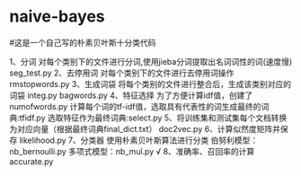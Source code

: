 # naive-bayes
#这是一个自己写的朴素贝叶斯十分类代码

1、分词
对每个类别下的文件进行分词,使用jieba分词提取出名词词性的词(速度慢)
seg_test.py
2、去停用词
对每个类别下的文件进行去停用词操作
rmstopwords.py
3、生成词袋
将每个类别的文件进行整合后，生成该类别对应的词袋
integ.py bagwords.py
4、特征选择
为了方便计算idf值，创建了numofwords.py
计算每个词的tf-idf值，选取具有代表性的词生成最终的词典:tfidf.py
选取特征作为最终词典:select.py
5、将训练集和测试集每个文档转换为对应向量（根据最终词典final_dict.txt）
doc2vec.py
6、计算似然度矩阵并保存
likelihood.py
7、分类器
使用朴素贝叶斯算法进行分类
伯努利模型：nb_bernoulli.py
多项式模型：nb_mul.py   √
8、准确率、召回率的计算
accurate.py
